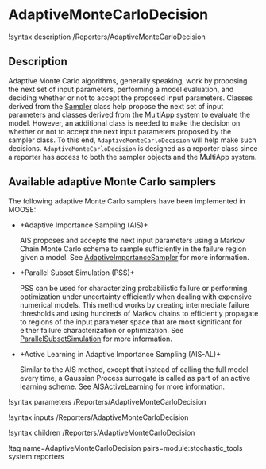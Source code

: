 # AdaptiveMonteCarloDecision

!syntax description /Reporters/AdaptiveMonteCarloDecision

## Description

Adaptive Monte Carlo algorithms, generally speaking, work by proposing the next set
of input parameters, performing a model evaluation, and deciding whether or not to
accept the proposed input parameters. Classes derived from the [Sampler](Sampler.md)
class help propose the next set of input parameters and classes derived from the
MultiApp system to evaluate the model. However, an additional
class is needed to make the decision on whether or not to accept the next input parameters
proposed by the sampler class. To this end, `AdaptiveMonteCarloDecision` will help
make such decisions. `AdaptiveMonteCarloDecision` is designed as a reporter class
since a reporter has access to both the sampler objects and the MultiApp system.

## Available adaptive Monte Carlo samplers

The following adaptive Monte Carlo samplers have been implemented in MOOSE:

- +Adaptive Importance Sampling (AIS)+

  AIS proposes and accepts the next input parameters using a Markov Chain Monte Carlo
  scheme to sample sufficiently in the failure region given a model. See [AdaptiveImportanceSampler](AdaptiveImportanceSampler.md)
  for more information.

- +Parallel Subset Simulation (PSS)+

  PSS can be used for characterizing probabilistic failure or performing optimization under uncertainty
  efficiently when dealing with expensive numerical models. This method works
  by creating intermediate failure thresholds and using hundreds of Markov chains to
  efficiently propagate to regions of the input parameter space that are most significant
  for either failure characterization or optimization. See [ParallelSubsetSimulation](ParallelSubsetSimulation.md) for more information.

- +Active Learning in Adaptive Importance Sampling (AIS-AL)+

  Similar to the AIS method, except that instead of calling the full model every time, a Gaussian Process surrogate is called as part
  of an active learning scheme. See [AISActiveLearning](AISActiveLearning.md) for more information.

!syntax parameters /Reporters/AdaptiveMonteCarloDecision

!syntax inputs /Reporters/AdaptiveMonteCarloDecision

!syntax children /Reporters/AdaptiveMonteCarloDecision

!tag name=AdaptiveMonteCarloDecision pairs=module:stochastic_tools system:reporters
